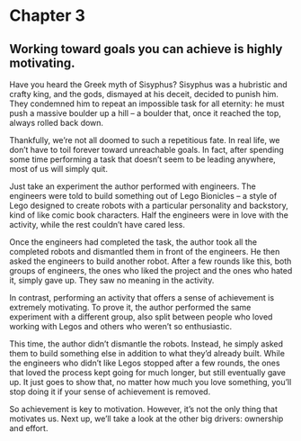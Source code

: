 # Chapter 3
## Working toward goals you can achieve is highly motivating.

Have you heard the Greek myth of Sisyphus? Sisyphus was a hubristic and crafty king, and the gods, dismayed at his deceit, decided to punish him. They condemned him to repeat an impossible task for all eternity: he must push a massive boulder up a hill – a boulder that, once it reached the top, always rolled back down.

Thankfully, we’re not all doomed to such a repetitious fate. In real life, we don’t have to toil forever toward unreachable goals. In fact, after spending some time performing a task that doesn’t seem to be leading anywhere, most of us will simply quit.

Just take an experiment the author performed with engineers. The engineers were told to build something out of Lego Bionicles – a style of Lego designed to create robots with a particular personality and backstory, kind of like comic book characters. Half the engineers were in love with the activity, while the rest couldn’t have cared less.

Once the engineers had completed the task, the author took all the completed robots and dismantled them in front of the engineers. He then asked the engineers to build another robot. After a few rounds like this, both groups of engineers, the ones who liked the project and the ones who hated it, simply gave up. They saw no meaning in the activity.

In contrast, performing an activity that offers a sense of achievement is extremely motivating. To prove it, the author performed the same experiment with a different group, also split between people who loved working with Legos and others who weren’t so enthusiastic.

This time, the author didn’t dismantle the robots. Instead, he simply asked them to build something else in addition to what they’d already built. While the engineers who didn’t like Legos stopped after a few rounds, the ones that loved the process kept going for much longer, but still eventually gave up. It just goes to show that, no matter how much you love something, you’ll stop doing it if your sense of achievement is removed.

So achievement is key to motivation. However, it’s not the only thing that motivates us. Next up, we’ll take a look at the other big drivers: ownership and effort.
